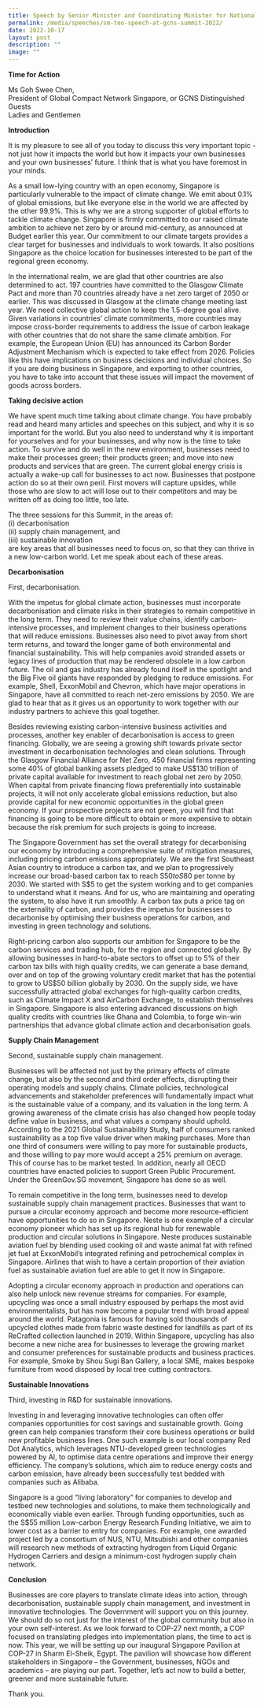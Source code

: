 ```yaml
---
title: Speech by Senior Minister and Coordinating Minister for National Security Teo Chee Hean at the 2022 Global Compact Network Singapore (GCNS) Summit on 17 October 2022
permalink: /media/speeches/sm-teo-speech-at-gcns-summit-2022/
date: 2022-10-17
layout: post
description: ""
image: ""
---
```




**Time for Action**

Ms Goh Swee Chen,  
President of Global Compact Network Singapore, or GCNS
Distinguished Guests  
Ladies and Gentlemen

**Introduction**

It is my pleasure to see all of you today to discuss this very important topic - not just how it impacts the world but how it impacts your own businesses and your own businesses’ future. I think that is what you have foremost in your minds.

As a small low-lying country with an open economy, Singapore is particularly vulnerable to the impact of climate change. We emit about 0.1% of global emissions, but like everyone else in the world we are affected by the other 99.9%. This is why we are a strong supporter of global efforts to tackle climate change. Singapore is firmly committed to our raised climate ambition to achieve net zero by or around mid-century, as announced at Budget earlier this year. Our commitment to our climate targets provides a clear target for businesses and individuals to work towards. It also positions Singapore as the choice location for businesses interested to be part of the regional green economy.

In the international realm, we are glad that other countries are also determined to act. 197 countries have committed to the Glasgow Climate Pact and more than 70 countries already have a net zero target of 2050 or earlier. This was discussed in Glasgow at the climate change meeting last year. We need collective global action to keep the 1.5-degree goal alive. Given variations in countries’ climate commitments, more countries may impose cross-border requirements to address the issue of carbon leakage with other countries that do not share the same climate ambition. For example, the European Union (EU) has announced its Carbon Border Adjustment Mechanism which is expected to take effect from 2026. Policies like this have implications on business decisions and individual choices. So if you are doing business in Singapore, and exporting to other countries, you have to take into account that these issues will impact the movement of goods across borders.

**Taking decisive action**

We have spent much time talking about climate change. You have probably read and heard many articles and speeches on this subject, and why it is so important for the world. But you also need to understand why it is important for yourselves and for your businesses, and why now is the time to take action. To survive and do well in the new environment, businesses need to make their processes green; their products green; and move into new products and services that are green. The current global energy crisis is actually a wake-up call for businesses to act now. Businesses that postpone action do so at their own peril. First movers will capture upsides, while those who are slow to act will lose out to their competitors and may be written off as doing too little, too late.

The three sessions for this Summit, in the areas of:  
(i) decarbonisation  
(ii) supply chain management, and  
(iii) sustainable innovation  
are key areas that all businesses need to focus on, so that they can thrive in a new low-carbon world. Let me speak about each of these areas.

**Decarbonisation**

First, decarbonisation.

With the impetus for global climate action, businesses must incorporate decarbonisation and climate risks in their strategies to remain competitive in the long term. They need to review their value chains, identify carbon-intensive processes, and implement changes to their business operations that will reduce emissions. Businesses also need to pivot away from short term returns, and toward the longer game of both environmental and financial sustainability. This will help companies avoid stranded assets or legacy lines of production that may be rendered obsolete in a low carbon future. The oil and gas industry has already found itself in the spotlight and the Big Five oil giants have responded by pledging to reduce emissions. For example, Shell, ExxonMobil and Chevron, which have major operations in Singapore, have all committed to reach net-zero emissions by 2050. We are glad to hear that as it gives us an opportunity to work together with our industry partners to achieve this goal together.

Besides reviewing existing carbon-intensive business activities and processes, another key enabler of decarbonisation is access to green financing. Globally, we are seeing a growing shift towards private sector investment in decarbonisation technologies and clean solutions. Through the Glasgow Financial Alliance for Net Zero, 450 financial firms representing some 40% of global banking assets pledged to make US$130 trillion of private capital available for investment to reach global net zero by 2050. When capital from private financing flows preferentially into sustainable projects, it will not only accelerate global emissions reduction, but also provide capital for new economic opportunities in the global green economy. If your prospective projects are not green, you will find that financing is going to be more difficult to obtain or more expensive to obtain because the risk premium for such projects is going to increase.

The Singapore Government has set the overall strategy for decarbonising our economy by introducing a comprehensive suite of mitigation measures, including pricing carbon emissions appropriately. We are the first Southeast Asian country to introduce a carbon tax, and we plan to progressively increase our broad-based carbon tax to reach S$50 to S$80 per tonne by 2030. We started with S$5 to get the system working and to get companies to understand what it means. And for us, who are maintaining and operating the system, to also have it run smoothly. A carbon tax puts a price tag on the externality of carbon, and provides the impetus for businesses to decarbonise by optimising their business operations for carbon, and investing in green technology and solutions.

Right-pricing carbon also supports our ambition for Singapore to be the carbon services and trading hub, for the region and connected globally. By allowing businesses in hard-to-abate sectors to offset up to 5% of their carbon tax bills with high quality credits, we can generate a base demand, over and on top of the growing voluntary credit market that has the potential to grow to US$50 billion globally by 2030. On the supply side, we have successfully attracted global exchanges for high-quality carbon credits, such as Climate Impact X and AirCarbon Exchange, to establish themselves in Singapore. Singapore is also entering advanced discussions on high quality credits with countries like Ghana and Colombia, to forge win-win partnerships that advance global climate action and decarbonisation goals.

**Supply Chain Management**

Second, sustainable supply chain management.

Businesses will be affected not just by the primary effects of climate change, but also by the second and third order effects, disrupting their operating models and supply chains. Climate policies, technological advancements and stakeholder preferences will fundamentally impact what is the sustainable value of a company, and its valuation in the long term. A growing awareness of the climate crisis has also changed how people today define value in business, and what values a company should uphold. According to the 2021 Global Sustainability Study, half of consumers ranked sustainability as a top five value driver when making purchases. More than one third of consumers were willing to pay more for sustainable products, and those willing to pay more would accept a 25% premium on average. This of course has to be market tested. In addition, nearly all OECD countries have enacted policies to support Green Public Procurement. Under the GreenGov.SG movement, Singapore has done so as well.

To remain competitive in the long term, businesses need to develop sustainable supply chain management practices. Businesses that want to pursue a circular economy approach and become more resource-efficient have opportunities to do so in Singapore. Neste is one example of a circular economy pioneer which has set up its regional hub for renewable production and circular solutions in Singapore. Neste produces sustainable aviation fuel by blending used cooking oil and waste animal fat with refined jet fuel at ExxonMobil’s integrated refining and petrochemical complex in Singapore. Airlines that wish to have a certain proportion of their aviation fuel as sustainable aviation fuel are able to get it now in Singapore.

Adopting a circular economy approach in production and operations can also help unlock new revenue streams for companies. For example, upcycling was once a small industry espoused by perhaps the most avid environmentalists, but has now become a popular trend with broad appeal around the world. Patagonia is famous for having sold thousands of upcycled clothes made from fabric waste destined for landfills as part of its ReCrafted collection launched in 2019. Within Singapore, upcycling has also become a new niche area for businesses to leverage the growing market and consumer preferences for sustainable products and business practices. For example, Smoke by Shou Sugi Ban Gallery, a local SME, makes bespoke furniture from wood disposed by local tree cutting contractors.

**Sustainable Innovations**

Third, investing in R&D for sustainable innovations.

Investing in and leveraging innovative technologies can often offer companies opportunities for cost savings and sustainable growth. Going green can help companies transform their core business operations or build new profitable business lines. One such example is our local company Red Dot Analytics, which leverages NTU-developed green technologies powered by AI, to optimise data centre operations and improve their energy efficiency. The company’s solutions, which aim to reduce energy costs and carbon emission, have already been successfully test bedded with companies such as Alibaba.

Singapore is a good “living laboratory” for companies to develop and testbed new technologies and solutions, to make them technologically and economically viable even earlier. Through funding opportunities, such as the S$55 million Low-carbon Energy Research Funding Initiative, we aim to lower cost as a barrier to entry for companies. For example, one awarded project led by a consortium of NUS, NTU, Mitsubishi and other companies will research new methods of extracting hydrogen from Liquid Organic Hydrogen Carriers and design a minimum-cost hydrogen supply chain network.

**Conclusion**

Businesses are core players to translate climate ideas into action, through decarbonisation, sustainable supply chain management, and investment in innovative technologies. The Government will support you on this journey. We should do so not just for the interest of the global community but also in your own self-interest. As we look forward to COP-27 next month, a COP focused on translating pledges into implementation plans, the time to act is now. This year, we will be setting up our inaugural Singapore Pavilion at COP-27 in Sharm El-Sheik, Egypt. The pavilion will showcase how different stakeholders in Singapore – the Government, businesses, NGOs and academics – are playing our part. Together, let’s act now to build a better, greener and more sustainable future.

Thank you.

